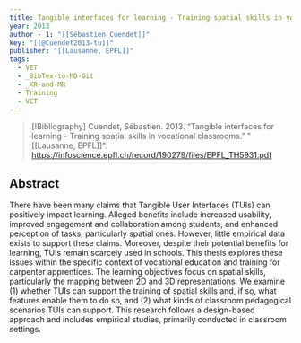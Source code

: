 ```yaml
---
title: Tangible interfaces for learning - Training spatial skills in vocational classrooms
year: 2013
author - 1: "[[Sébastien Cuendet]]"
key: "[[@Cuendet2013-tu]]"
publisher: "[[Lausanne, EPFL]]"
tags:
  - VET
  - _BibTex-to-MD-Git
  - _XR-and-MR
  - Training
  - VET
---
```


> [!Bibliography]
> Cuendet, Sébastien. 2013. “Tangible interfaces for learning - Training spatial skills in vocational classrooms.” "[[Lausanne, EPFL]]". https://infoscience.epfl.ch/record/190279/files/EPFL_TH5931.pdf

## Abstract
There have been many claims that Tangible User Interfaces (TUIs) can positively impact learning. Alleged benefits include increased usability, improved engagement and collaboration among students, and enhanced perception of tasks, particularly spatial ones. However, little empirical data exists to support these claims. Moreover, despite their potential benefits for learning, TUIs remain scarcely used in schools. This thesis explores these issues within the specific context of vocational education and training for carpenter apprentices. The learning objectives focus on spatial skills, particularly the mapping between 2D and 3D representations. We examine (1) whether TUIs can support the training of spatial skills and, if so, what features enable them to do so, and (2) what kinds of classroom pedagogical scenarios TUIs can support. This research follows a design-based approach and includes empirical studies, primarily conducted in classroom settings.